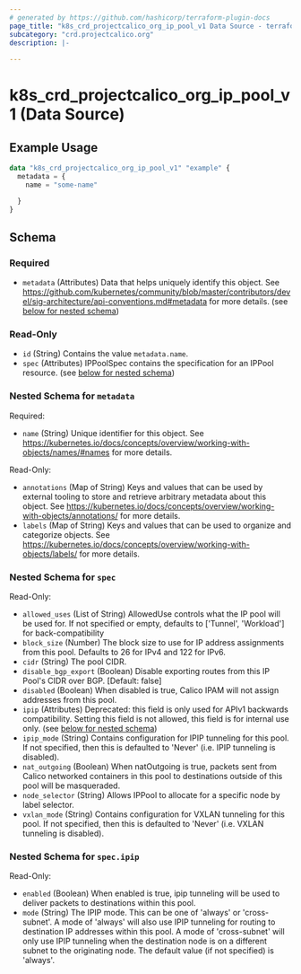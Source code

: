 ```yaml
---
# generated by https://github.com/hashicorp/terraform-plugin-docs
page_title: "k8s_crd_projectcalico_org_ip_pool_v1 Data Source - terraform-provider-k8s"
subcategory: "crd.projectcalico.org"
description: |-
  
---
```


# k8s_crd_projectcalico_org_ip_pool_v1 (Data Source)



## Example Usage

```terraform
data "k8s_crd_projectcalico_org_ip_pool_v1" "example" {
  metadata = {
    name = "some-name"

  }
}
```

<!-- schema generated by tfplugindocs -->
## Schema

### Required

- `metadata` (Attributes) Data that helps uniquely identify this object. See https://github.com/kubernetes/community/blob/master/contributors/devel/sig-architecture/api-conventions.md#metadata for more details. (see [below for nested schema](#nestedatt--metadata))

### Read-Only

- `id` (String) Contains the value `metadata.name`.
- `spec` (Attributes) IPPoolSpec contains the specification for an IPPool resource. (see [below for nested schema](#nestedatt--spec))

<a id="nestedatt--metadata"></a>
### Nested Schema for `metadata`

Required:

- `name` (String) Unique identifier for this object. See https://kubernetes.io/docs/concepts/overview/working-with-objects/names/#names for more details.

Read-Only:

- `annotations` (Map of String) Keys and values that can be used by external tooling to store and retrieve arbitrary metadata about this object. See https://kubernetes.io/docs/concepts/overview/working-with-objects/annotations/ for more details.
- `labels` (Map of String) Keys and values that can be used to organize and categorize objects. See https://kubernetes.io/docs/concepts/overview/working-with-objects/labels/ for more details.


<a id="nestedatt--spec"></a>
### Nested Schema for `spec`

Read-Only:

- `allowed_uses` (List of String) AllowedUse controls what the IP pool will be used for.  If not specified or empty, defaults to ['Tunnel', 'Workload'] for back-compatibility
- `block_size` (Number) The block size to use for IP address assignments from this pool. Defaults to 26 for IPv4 and 122 for IPv6.
- `cidr` (String) The pool CIDR.
- `disable_bgp_export` (Boolean) Disable exporting routes from this IP Pool's CIDR over BGP. [Default: false]
- `disabled` (Boolean) When disabled is true, Calico IPAM will not assign addresses from this pool.
- `ipip` (Attributes) Deprecated: this field is only used for APIv1 backwards compatibility. Setting this field is not allowed, this field is for internal use only. (see [below for nested schema](#nestedatt--spec--ipip))
- `ipip_mode` (String) Contains configuration for IPIP tunneling for this pool. If not specified, then this is defaulted to 'Never' (i.e. IPIP tunneling is disabled).
- `nat_outgoing` (Boolean) When natOutgoing is true, packets sent from Calico networked containers in this pool to destinations outside of this pool will be masqueraded.
- `node_selector` (String) Allows IPPool to allocate for a specific node by label selector.
- `vxlan_mode` (String) Contains configuration for VXLAN tunneling for this pool. If not specified, then this is defaulted to 'Never' (i.e. VXLAN tunneling is disabled).

<a id="nestedatt--spec--ipip"></a>
### Nested Schema for `spec.ipip`

Read-Only:

- `enabled` (Boolean) When enabled is true, ipip tunneling will be used to deliver packets to destinations within this pool.
- `mode` (String) The IPIP mode.  This can be one of 'always' or 'cross-subnet'.  A mode of 'always' will also use IPIP tunneling for routing to destination IP addresses within this pool.  A mode of 'cross-subnet' will only use IPIP tunneling when the destination node is on a different subnet to the originating node.  The default value (if not specified) is 'always'.
